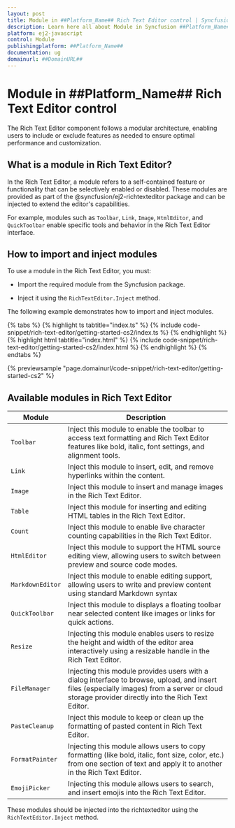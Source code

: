 ```yaml
---
layout: post
title: Module in ##Platform_Name## Rich Text Editor control | Syncfusion
description: Learn here all about Module in Syncfusion ##Platform_Name## Rich Text Editor control of Syncfusion Essential JS 2 and more.
platform: ej2-javascript
control: Module 
publishingplatform: ##Platform_Name##
documentation: ug
domainurl: ##DomainURL##
---
```


# Module in ##Platform_Name## Rich Text Editor control

The Rich Text Editor component follows a modular architecture, enabling users to include or exclude features as needed to ensure optimal performance and customization.

## What is a module in Rich Text Editor?

In the Rich Text Editor, a module refers to a self-contained feature or functionality that can be selectively enabled or disabled. These modules are provided as part of the @syncfusion/ej2-richtexteditor package and can be injected to extend the editor's capabilities.

For example, modules such as `Toolbar`, `Link`, `Image`, `HtmlEditor`, and `QuickToolbar` enable specific tools and behavior in the Rich Text Editor interface.

## How to import and inject modules

To use a module in the Rich Text Editor, you must:

* Import the required module from the Syncfusion package.

* Inject it using the `RichTextEditor.Inject` method.

The following example demonstrates how to import and inject modules.

{% tabs %}
{% highlight ts tabtitle="index.ts" %}
{% include code-snippet/rich-text-editor/getting-started-cs2/index.ts %}
{% endhighlight %}
{% highlight html tabtitle="index.html" %}
{% include code-snippet/rich-text-editor/getting-started-cs2/index.html %}
{% endhighlight %}
{% endtabs %}
          
{% previewsample "page.domainurl/code-snippet/rich-text-editor/getting-started-cs2" %}

## Available modules in Rich Text Editor

| Module | Description |
|------|-------------|
| `Toolbar` | Inject this module to enable the toolbar to access text formatting and Rich Text Editor features like bold, italic, font settings, and alignment tools. |
| `Link` | Inject this module to insert, edit, and remove hyperlinks within the content. |
| `Image` | Inject this module to insert and manage images in the Rich Text Editor. |
| `Table` | Inject this module for inserting and editing HTML tables in the Rich Text Editor. |
| `Count` | Inject this module to enable live character counting capabilities in the Rich Text Editor. |
| `HtmlEditor` | Inject this module to support the HTML source editing view, allowing users to switch between preview and source code modes. |
| `MarkdownEditor` | Inject this module to enable editing support, allowing users to write and preview content using standard Markdown syntax |
| `QuickToolbar` | Inject this module to displays a floating toolbar near selected content like images or links for quick actions. |
| `Resize` | Injecting this module enables users to resize the height and width of the editor area interactively using a resizable handle in the Rich Text Editor. |
| `FileManager` | Injecting this module provides users with a dialog interface to browse, upload, and insert files (especially images) from a server or cloud storage provider directly into the Rich Text Editor. |
| `PasteCleanup` | Inject this module to keep or clean up the formatting of pasted content in Rich Text Editor. |
| `FormatPainter` | Injecting this module allows users to copy formatting (like bold, italic, font size, color, etc.) from one section of text and apply it to another in the Rich Text Editor. |
| `EmojiPicker` | Injecting this module allows users to search, and insert emojis into the Rich Text Editor. |

These modules should be injected into the richtexteditor using the `RichTextEditor.Inject` method.
